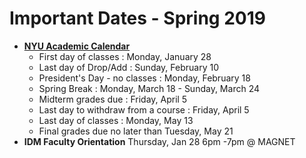 # Important Dates - Spring 2019

* [**NYU Academic Calendar**](https://www.nyu.edu/registrar/calendars/university-academic-calendar.html)
  * First day of classes : Monday, January 28
  * Last day of Drop/Add : Sunday, February 10
  * President's Day - no classes : Monday, February 18
  * Spring Break : Monday, March 18 - Sunday, March 24
  * Midterm grades due : Friday, April 5
  * Last day to withdraw from a course : Friday, April 5
  * Last day of classes : Monday, May 13
  * Final grades due no later than Tuesday, May 21
* **IDM Faculty Orientation** Thursday, Jan 28 6pm -7pm @ MAGNET

